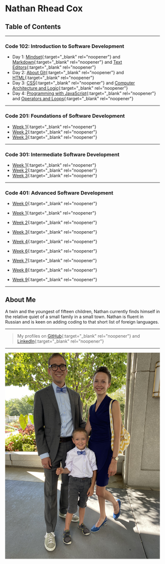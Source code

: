 # Nathan Rhead Cox

## Table of Contents  

---

### Code 102: Introduction to Software Development

+ Day 1: [Mindset](Code-102/MINDSET.md){:target="_blank" rel="noopener"} and [Markdown](Code-102/MARKDOWN.md){:target="_blank" rel="noopener"} and [Text Editors](Code-102/TEXTEDITORS.md){:target="_blank" rel="noopener"}
+ Day 2: [About Git](Code-102/ABOUTGIT.md){:target="_blank" rel="noopener"} and [HTML](Code-102/HTML.md){:target="_blank" rel="noopener"}
+ Day 3: [CSS](Code-102/CSS.md){:target="_blank" rel="noopener"} and [Computer Architecture and Logic](Code-102/CompArchLogic.md){:target="_blank" rel="noopener"}
+ Day 4: [Programming with JavaScript](Code-102/Program_withJS.md){:target="_blank" rel="noopener"} and [Operators and Loops](Code-102/OperatorsLoops.md){:target="_blank" rel="noopener"}

---

### Code 201: Foundations of Software Development

+ [Week 1](Code-201/week1/201week1.md){:target="_blank" rel="noopener"}
+ [Week 2](Code-201/week2/201week2.md){:target="_blank" rel="noopener"}
+ [Week 3](Code-201/week3/201week3.md){:target="_blank" rel="noopener"}

---

### Code 301: Intermediate Software Development

+ [Week 1](Code-301/week1/301week1.md){:target="_blank" rel="noopener"}
+ [Week 2](Code-301/week2/301week2.md){:target="_blank" rel="noopener"}
+ [Week 3](Code-301/week3/301week3.md){:target="_blank" rel="noopener"}

---

### Code 401: Advanced Software Development

+ [Week 0](Code-401/pre-work/401week0.md){:target="_blank" rel="noopener"}
+ [Week 1](Code-401/week1/401week1.md){:target="_blank" rel="noopener"}
+ [Week 2](Code-401/week2/401week2.md){:target="_blank" rel="noopener"}
+ [Week 3](Code-401/week3/401week3.md){:target="_blank" rel="noopener"}
+ [Week 4](Code-401/week4/401week4.md){:target="_blank" rel="noopener"}

+ [Week 6](Code-401/week6/401week6.md){:target="_blank" rel="noopener"}
+ [Week 7](Code-401/week7/401week7.md){:target="_blank" rel="noopener"}
+ [Week 8](Code-401/week8/401week8.md){:target="_blank" rel="noopener"}
+ [Week 9](Code-401/week9/401week9.md){:target="_blank" rel="noopener"}

---

## About Me

A twin and the youngest of fifteen children, Nathan currently finds himself in the relative quiet of a small family in a small town. Nathan is fluent in Russian and is keen on adding coding to that short list of foreign languages.

---
> My profiles on [GitHub](https://github.com/nathanrhead){:target="_blank" rel="noopener"} and [LinkedIn](https://www.linkedin.com/in/nathanrheadcox/){:target="_blank" rel="noopener"}
---
![Family Photo](F4C0E7A3-ED07-4425-8F28-BF1041F3C49E.jpeg)
